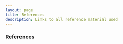 ```yaml
---
layout: page
title: References
description: Links to all reference material used
---
```


### References
